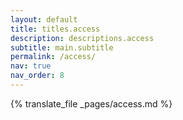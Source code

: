 ```yaml
---
layout: default
title: titles.access
description: descriptions.access
subtitle: main.subtitle
permalink: /access/
nav: true
nav_order: 8
---
```


{% translate_file _pages/access.md %}
